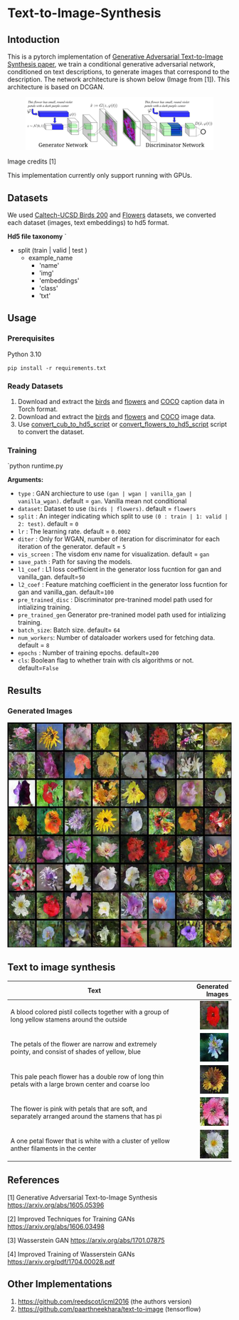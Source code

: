 # Text-to-Image-Synthesis 

## Intoduction

This is a pytorch implementation of [Generative Adversarial Text-to-Image Synthesis paper](https://arxiv.org/abs/1605.05396), we train a conditional generative adversarial network, conditioned on text descriptions, to generate images that correspond to the description. The network architecture is shown below (Image from [1]). This architecture is based on DCGAN.

<figure><img src='images/pipeline.png'></figure>
Image credits [1]


This implementation currently only support running with GPUs.

## Datasets

We used [Caltech-UCSD Birds 200](http://www.vision.caltech.edu/visipedia/CUB-200.html) and [Flowers](http://www.robots.ox.ac.uk/~vgg/data/flowers/102/) datasets, we converted each dataset (images, text embeddings) to hd5 format. 
  
**Hd5 file taxonomy**
`
 - split (train | valid | test )
    - example_name
      - 'name'
      - 'img'
      - 'embeddings'
      - 'class'
      - 'txt'
      
## Usage

### Prerequisites

Python 3.10

```
pip install -r requirements.txt
```

### Ready Datasets

1. Download and extract the [birds](https://drive.google.com/file/d/0B0ywwgffWnLLLUc2WHYzM0Q2eWc/view?usp=sharing) and [flowers](https://drive.google.com/file/d/0B0ywwgffWnLLMl9uOU91MV80cVU/view?usp=sharing) and [COCO](https://drive.google.com/open?id=0B0ywwgffWnLLamltREhDRjlaT3M) caption data in Torch format.
2. Download and extract the [birds](https://data.caltech.edu/records/65de6-vp158/files/CUB_200_2011.tgz?download=1) and [flowers](https://www.robots.ox.ac.uk/~vgg/data/flowers/102/102flowers.tgz) and [COCO]() image data.
3. Use [convert_cub_to_hd5_script](convert_cub_to_hd5_script.py) or [convert_flowers_to_hd5_script](convert_flowers_to_hd5_script.py) script to convert the dataset.

### Training

`python runtime.py

**Arguments:**
- `type` : GAN archiecture to use `(gan | wgan | vanilla_gan | vanilla_wgan)`. default = `gan`. Vanilla mean not conditional
- `dataset`: Dataset to use `(birds | flowers)`. default = `flowers`
- `split` : An integer indicating which split to use `(0 : train | 1: valid | 2: test)`. default = `0`
- `lr` : The learning rate. default = `0.0002`
- `diter` :  Only for WGAN, number of iteration for discriminator for each iteration of the generator. default = `5`
- `vis_screen` : The visdom env name for visualization. default = `gan`
- `save_path` : Path for saving the models.
- `l1_coef` : L1 loss coefficient in the generator loss fucntion for gan and vanilla_gan. default=`50`
- `l2_coef` : Feature matching coefficient in the generator loss fucntion for gan and vanilla_gan. default=`100`
- `pre_trained_disc` : Discriminator pre-tranined model path used for intializing training.
- `pre_trained_gen` Generator pre-tranined model path used for intializing training.
- `batch_size`: Batch size. default= `64`
- `num_workers`: Number of dataloader workers used for fetching data. default = `8`
- `epochs` : Number of training epochs. default=`200`
- `cls`: Boolean flag to whether train with cls algorithms or not. default=`False`


## Results

### Generated Images

<p align='center'>
<img src='images/64_flowers.jpeg'>
</p>

## Text to image synthesis
| Text        | Generated Images  |
| ------------- | -----:|
| A blood colored pistil collects together with a group of long yellow stamens around the outside        | <img src='images/examples/a blood colored pistil collects together with a group of long yellow stamens around the outside whic.jpg'>  |
| The petals of the flower are narrow and extremely pointy, and consist of shades of yellow, blue      | <img src='images/examples/the petals of the flower are narrow and extremely pointy, and consist of shades of yellow, blue and .jpg'>  |
| This pale peach flower has a double row of long thin petals with a large brown center and coarse loo | <img src='images/examples/this pale peach flower has a double row of long thin petals with a large brown center and coarse loo.jpg'> |
| The flower is pink with petals that are soft, and separately arranged around the stamens that has pi | <img src='images/examples/the flower is pink with petals that are soft, and separately arranged around the stamens that has pi.jpg'> |
| A one petal flower that is white with a cluster of yellow anther filaments in the center | <img src='images/examples/a one petal flower that is white with a cluster of yellow anther filaments in the center.jpg'> |


## References
[1]  Generative Adversarial Text-to-Image Synthesis https://arxiv.org/abs/1605.05396

[2]  Improved Techniques for Training GANs https://arxiv.org/abs/1606.03498

[3]  Wasserstein GAN https://arxiv.org/abs/1701.07875

[4] Improved Training of Wasserstein GANs https://arxiv.org/pdf/1704.00028.pdf


## Other Implementations

1. https://github.com/reedscot/icml2016 (the authors version)
2. https://github.com/paarthneekhara/text-to-image (tensorflow)
